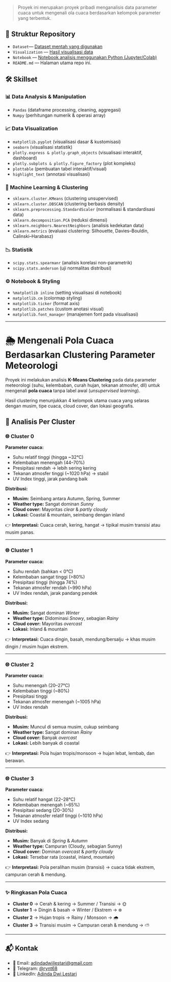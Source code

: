 
> Proyek ini merupakan proyek pribadi menganalisis data parameter cuaca untuk mengenali ola cuaca berdasarkan kelompok parameter yang terbentuk.

## 📁 Struktur Repository
- `Dataset`— [Dataset mentah yang digunakan](https://github.com/adindadwi68/Mengenali-Pola-Cuaca-Berdasarkan-Clustering-Parameter-Meteorologi/blob/main/weather_classification_data.csv)
- `Visualization` — [Hasil visualisasi data](https://github.com/adindadwi68/Mengenali-Pola-Cuaca-Berdasarkan-Clustering-Parameter-Meteorologi/tree/main/Visual)
- `Notebook` — [Notebook analisis menggunakan Python (Jupyter/Colab)](https://github.com/adindadwi68/Mengenali-Pola-Cuaca-Berdasarkan-Clustering-Parameter-Meteorologi/blob/main/KlusteringCuaca.ipynb)
- `README.md` — Halaman utama repo ini.

## 🛠️ Skillset
### 📊 Data Analysis & Manipulation
- `Pandas` (dataframe processing, cleaning, aggregasi)
- `Numpy` (perhitungan numerik & operasi array)

### 📈 Data Visualization
- `matplotlib.pyplot` (visualisasi dasar & kustomisasi)
- `seaborn` (visualisasi statistik)
- `plotly.express & plotly.graph_objects` (visualisasi interaktif, dashboard)
- `plotly.subplots & plotly.figure_factory` (plot kompleks)
- `plottable` (pembuatan tabel interaktif/visual)
- `highlight_text` (annotasi visualisasi)

### 🤖 Machine Learning & Clustering
- `sklearn.cluster.KMeans` (clustering unsupervised)
- `sklearn.cluster.DBSCAN` (clustering berbasis density)
- `sklearn.preprocessing.StandardScaler` (normalisasi & standardisasi data)
- `sklearn.decomposition.PCA` (reduksi dimensi)
- `sklearn.neighbors.NearestNeighbors` (analisis kedekatan data)
- `sklearn.metrics` (evaluasi clustering: Silhouette, Davies–Bouldin, Calinski–Harabasz)

### 📉 Statistik
- `scipy.stats.spearmanr` (analisis korelasi non-parametrik)
- `scipy.stats.anderson` (uji normalitas distribusi)

### ⚙️ Notebook & Styling
- `%matplotlib inline` (setting visualisasi di notebook)
- `matplotlib.cm` (colormap styling)
- `matplotlib.ticker` (format axis)
- `matplotlib.patches` (custom anotasi visual)
- `matplotlib.font_manager` (manajemen font pada visualisasi)


---
# 🌦️ Mengenali Pola Cuaca Berdasarkan Clustering Parameter Meteorologi

Proyek ini melakukan analisis **K-Means Clustering** pada data parameter meteorologi (suhu, kelembaban, curah hujan, tekanan atmosfer, dll) untuk mengenali **pola cuaca** tanpa label awal (*unsupervised learning*).  

Hasil clustering menunjukkan 4 kelompok utama cuaca yang selaras dengan musim, tipe cuaca, cloud cover, dan lokasi geografis.  

## 🔎 Analisis Per Cluster  

### 🌐 Cluster 0  
**Parameter cuaca:**  
- Suhu relatif tinggi (hingga ~32°C)  
- Kelembaban menengah (44–70%)  
- Presipitasi rendah → lebih sering kering  
- Tekanan atmosfer tinggi (~1020 hPa) → stabil  
- UV Index tinggi, jarak pandang baik  

**Distribusi:**  
- **Musim:** Seimbang antara Autumn, Spring, Summer  
- **Weather type:** Sangat dominan *Sunny*  
- **Cloud cover:** Mayoritas *clear* & *partly cloudy*  
- **Lokasi:** Coastal & mountain, seimbang dengan inland  

👉 **Interpretasi:** Cuaca cerah, kering, hangat → tipikal musim transisi atau musim panas.  

---
### 🌐 Cluster 1  
**Parameter cuaca:**  
- Suhu rendah (bahkan < 0°C)  
- Kelembaban sangat tinggi (>80%)  
- Presipitasi tinggi (hingga 74%)  
- Tekanan atmosfer rendah (~990 hPa)  
- UV Index rendah, jarak pandang pendek  

**Distribusi:**  
- **Musim:** Sangat dominan *Winter*  
- **Weather type:** Didominasi *Snowy*, sebagian *Rainy*  
- **Cloud cover:** Mayoritas *overcast*  
- **Lokasi:** Inland & mountain  

👉 **Interpretasi:** Cuaca dingin, basah, mendung/bersalju → khas musim dingin / musim hujan ekstrem.  

---
### 🌐 Cluster 2  
**Parameter cuaca:**  
- Suhu menengah (20–27°C)  
- Kelembaban tinggi (~80%)  
- Presipitasi tinggi  
- Tekanan atmosfer menengah (~1005 hPa)  
- UV Index rendah  

**Distribusi:**  
- **Musim:** Muncul di semua musim, cukup seimbang  
- **Weather type:** Sangat dominan *Rainy*  
- **Cloud cover:** Banyak *overcast*  
- **Lokasi:** Lebih banyak di coastal  

👉 **Interpretasi:** Pola hujan tropis/monsoon → hujan lebat, lembab, dan berawan.  

---
### 🌐 Cluster 3  
**Parameter cuaca:**  
- Suhu relatif hangat (22–28°C)  
- Kelembaban menengah (~65%)  
- Presipitasi sedang (20–30%)  
- Tekanan atmosfer relatif tinggi (~1010 hPa)  
- UV Index sedang  

**Distribusi:**  
- **Musim:** Banyak di *Spring* & *Autumn*  
- **Weather type:** Campuran (Cloudy, sebagian Sunny)  
- **Cloud cover:** Dominan *overcast* & *partly cloudy*  
- **Lokasi:** Tersebar rata (coastal, inland, mountain)  

👉 **Interpretasi:** Pola peralihan musim (transisi) → cuaca tidak ekstrem, campuran cerah & mendung.  

----

### ✨ Ringkasan Pola Cuaca  

- **Cluster 0** → Cerah & kering → Summer / Transisi → 🌞  
- **Cluster 1** → Dingin & basah → Winter / Ekstrem → ❄️  
- **Cluster 2** → Hujan tropis → Rainy / Monsoon → 🌧️  
- **Cluster 3** → Transisi musim → Campuran cerah & mendung → ⛅  

---
## 📬 Kontak
- 📧 Email: [adindadwiilestari@gmail.com](mailto:adindaddwiilestari@gmail.com)
- 💬 Telegram: [@rynt68](https://t.me/rynt68)
- 💼 LinkedIn: [Adinda Dwi Lestari](https://linkedin.com/in/adindadwi06)
